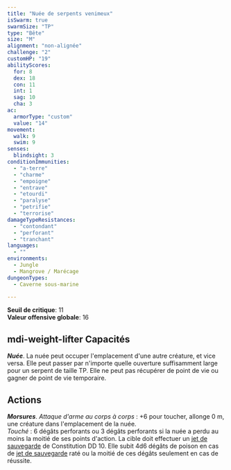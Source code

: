 ```yaml
---
title: "Nuée de serpents venimeux"
isSwarm: true
swarmSize: "TP"
type: "Bête"
size: "M"
alignment: "non-alignée"
challenge: "2"
customHP: "19"
abilityScores:
  for: 8
  dex: 18
  con: 11
  int: 1
  sag: 10
  cha: 3
ac:
  armorType: "custom"
  value: "14"
movement:
  walk: 9
  swim: 9
senses:
  blindsight: 3
conditionImmunities:
  - "a-terre"
  - "charme"
  - "empoigne"
  - "entrave"
  - "etourdi"
  - "paralyse"
  - "petrifie"
  - "terrorise"
damageTypeResistances:
  - "contondant"
  - "perforant"
  - "tranchant"
languages:
  - ""
environments:
  - Jungle
  - Mangrove / Marécage
dungeonTypes:
  - Caverne sous-marine

---
```

**Seuil de critique**: 11            
**Valeur offensive globale**: 16     
## <v-icon>mdi-weight-lifter</v-icon> Capacités
_**Nuée**_. La nuée peut occuper l'emplacement d'une autre créature, et vice versa. Elle peut passer par n'importe quelle ouverture suffisamment large pour un serpent de taille TP. Elle ne peut pas récupérer de point de vie ou gagner de point de vie temporaire.

## Actions
_**Morsures**_. _Attaque d'arme au corps à corps_ : +6 pour toucher, allonge 0 m, une créature dans l'emplacement de la nuée.  
_Touché_ : 6 dégâts perforants ou 3 dégâts perforants si la nuée a perdu au moins la moitié de ses points d'action. La cible doit effectuer un [jet de sauvegarde](/utiliser-les-caracteristiques/#jets-de-sauvegarde) de Constitution DD 10. Elle subit 4d6 dégâts de poison en cas de [jet de sauvegarde](/utiliser-les-caracteristiques/#jets-de-sauvegarde) raté ou la moitié de ces dégâts seulement en cas de réussite.
